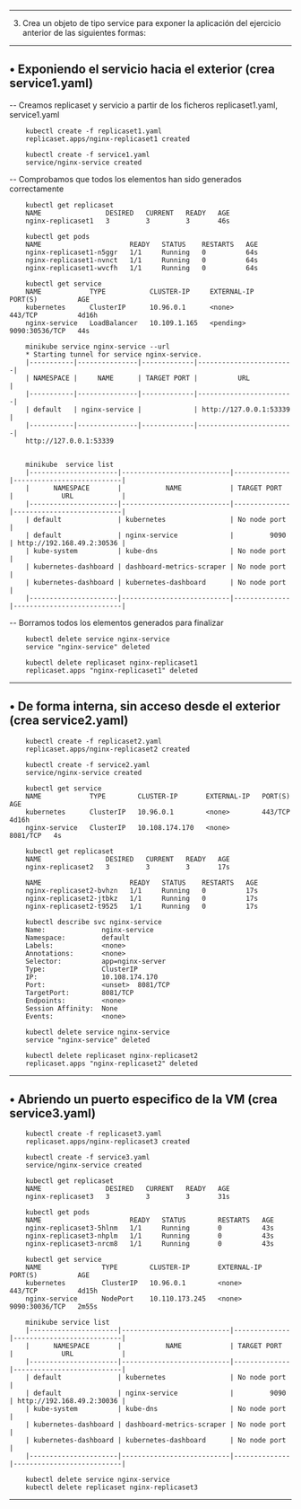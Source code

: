 -----------------------------------------------------------------------
3. Crea un objeto de tipo service para exponer la aplicación del ejercicio
anterior de las siguientes formas:
-----------------------------------------------------------------------
• Exponiendo el servicio hacia el exterior (crea service1.yaml)
-----------------------------------------------------------------------

-- Creamos replicaset y servicio a partir de los ficheros replicaset1.yaml, service1.yaml

        kubectl create -f replicaset1.yaml
        replicaset.apps/nginx-replicaset1 created

        kubectl create -f service1.yaml
        service/nginx-service created

-- Comprobamos que todos los elementos han sido generados correctamente

        kubectl get replicaset
        NAME                DESIRED   CURRENT   READY   AGE
        nginx-replicaset1   3         3         3       46s

        kubectl get pods
        NAME                      READY   STATUS    RESTARTS   AGE
        nginx-replicaset1-n5ggr   1/1     Running   0          64s
        nginx-replicaset1-nvnct   1/1     Running   0          64s
        nginx-replicaset1-wvcfh   1/1     Running   0          64s

        kubectl get service
        NAME            TYPE           CLUSTER-IP     EXTERNAL-IP   PORT(S)          AGE
        kubernetes      ClusterIP      10.96.0.1      <none>        443/TCP          4d16h
        nginx-service   LoadBalancer   10.109.1.165   <pending>     9090:30536/TCP   44s

        minikube service nginx-service --url
        * Starting tunnel for service nginx-service.
        |-----------|---------------|-------------|------------------------|
        | NAMESPACE |     NAME      | TARGET PORT |          URL           |
        |-----------|---------------|-------------|------------------------|
        | default   | nginx-service |             | http://127.0.0.1:53339 |
        |-----------|---------------|-------------|------------------------|
        http://127.0.0.1:53339


        minikube  service list
        |----------------------|---------------------------|--------------|---------------------------|
        |      NAMESPACE       |           NAME            | TARGET PORT  |            URL            |
        |----------------------|---------------------------|--------------|---------------------------|
        | default              | kubernetes                | No node port |
        | default              | nginx-service             |         9090 | http://192.168.49.2:30536 |
        | kube-system          | kube-dns                  | No node port |
        | kubernetes-dashboard | dashboard-metrics-scraper | No node port |
        | kubernetes-dashboard | kubernetes-dashboard      | No node port |
        |----------------------|---------------------------|--------------|---------------------------|

-- Borramos todos los elementos generados para finalizar

        kubectl delete service nginx-service
        service "nginx-service" deleted

        kubectl delete replicaset nginx-replicaset1
        replicaset.apps "nginx-replicaset1" deleted

-----------------------------------------------------------------------
• De forma interna, sin acceso desde el exterior (crea service2.yaml)
-----------------------------------------------------------------------

        kubectl create -f replicaset2.yaml
        replicaset.apps/nginx-replicaset2 created

        kubectl create -f service2.yaml
        service/nginx-service created

        kubectl get service
        NAME            TYPE        CLUSTER-IP       EXTERNAL-IP   PORT(S)    AGE
        kubernetes      ClusterIP   10.96.0.1        <none>        443/TCP    4d16h
        nginx-service   ClusterIP   10.108.174.170   <none>        8081/TCP   4s

        kubectl get replicaset
        NAME                DESIRED   CURRENT   READY   AGE
        nginx-replicaset2   3         3         3       17s

        NAME                      READY   STATUS    RESTARTS   AGE
        nginx-replicaset2-bvhzn   1/1     Running   0          17s
        nginx-replicaset2-jtbkz   1/1     Running   0          17s
        nginx-replicaset2-t9525   1/1     Running   0          17s

        kubectl describe svc nginx-service
        Name:              nginx-service
        Namespace:         default
        Labels:            <none>
        Annotations:       <none>
        Selector:          app=nginx-server
        Type:              ClusterIP
        IP:                10.108.174.170
        Port:              <unset>  8081/TCP
        TargetPort:        8081/TCP
        Endpoints:         <none>
        Session Affinity:  None
        Events:            <none>

        kubectl delete service nginx-service
        service "nginx-service" deleted

        kubectl delete replicaset nginx-replicaset2
        replicaset.apps "nginx-replicaset2" deleted

-----------------------------------------------------------------------
• Abriendo un puerto especifico de la VM (crea service3.yaml)
-----------------------------------------------------------------------

        kubectl create -f replicaset3.yaml
        replicaset.apps/nginx-replicaset3 created

        kubectl create -f service3.yaml
        service/nginx-service created

        kubectl get replicaset
        NAME                DESIRED   CURRENT   READY   AGE
        nginx-replicaset3   3         3         3       31s

        kubectl get pods
        NAME                      READY   STATUS        RESTARTS   AGE
        nginx-replicaset3-5hlnm   1/1     Running       0          43s
        nginx-replicaset3-nhplm   1/1     Running       0          43s
        nginx-replicaset3-nrcm8   1/1     Running       0          43s

        kubectl get service
        NAME               TYPE        CLUSTER-IP       EXTERNAL-IP   PORT(S)          AGE
        kubernetes         ClusterIP   10.96.0.1        <none>        443/TCP          4d15h
        nginx-service      NodePort    10.110.173.245   <none>        9090:30036/TCP   2m55s

        minikube service list
        |----------------------|---------------------------|--------------|---------------------------|
        |      NAMESPACE       |           NAME            | TARGET PORT  |            URL            |
        |----------------------|---------------------------|--------------|---------------------------|
        | default              | kubernetes                | No node port |
        | default              | nginx-service             |         9090 | http://192.168.49.2:30036 |
        | kube-system          | kube-dns                  | No node port |
        | kubernetes-dashboard | dashboard-metrics-scraper | No node port |
        | kubernetes-dashboard | kubernetes-dashboard      | No node port |
        |----------------------|---------------------------|--------------|---------------------------|

        kubectl delete service nginx-service
        kubectl delete replicaset nginx-replicaset3

-----------------------------------------------------------------------
